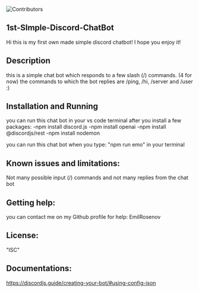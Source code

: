 ![Contributors]([https://github.com/EmilRosenov](https://github.com/account))
## 1st-SImple-Discord-ChatBot
Hi this is my first own made simple discord chatbot! I hope you enjoy it!

## Description
this is a simple chat bot which responds to a few slash (/) commands. (4 for now)
the commands to which the bot replies are /ping, /hi, /server and /user :)

## Installation and Running
you  can run this chat bot in your vs code terminal after you install a few packages: 
-npm install discord.js
-npm install openai
-npm install @discordjs/rest
-npm install nodemon

you can run this chat bot when you type: "npm run emo" in your terminal

## Known issues and limitations:
Not many possible input (/) commands and not many replies from the chat bot

## Getting help:
you can contact me on my Github profile for help: EmilRosenov

## License:
"ISC"

## Documentations: 
https://discordjs.guide/creating-your-bot/#using-config-json
